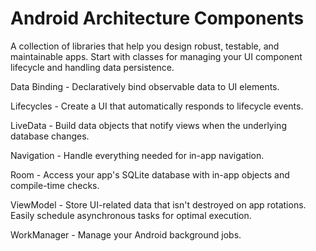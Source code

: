 # Android Architecture Components

A collection of libraries that help you design robust, testable, and maintainable apps. Start with classes for managing your UI component lifecycle and handling data persistence.


Data Binding - Declaratively bind observable data to UI elements.

Lifecycles - Create a UI that automatically responds to lifecycle events.

LiveData - Build data objects that notify views when the underlying database changes.

Navigation - Handle everything needed for in-app navigation.

Room - Access your app's SQLite database with in-app objects and compile-time checks.

ViewModel - Store UI-related data that isn't destroyed on app rotations. Easily schedule asynchronous tasks for optimal execution.

WorkManager - Manage your Android background jobs.


